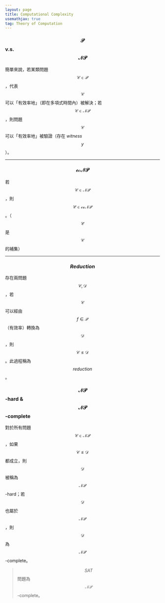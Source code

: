 ```yaml
---
layout: page
title: Computational Complexity
usemathjax: true
tag: Theory of Computation
---
```


### $$\mathcal{P}$$ v.s. $$\mathcal{NP}$$
簡單來說，若某類問題 $$\mathcal{C \in P}$$，代表 $$\mathcal{C}$$ 可以「有效率地」（即在多項式時間內）被解決；若 $$\mathcal{C \in NP}$$，則問題 $$\mathcal{C}$$ 可以「有效率地」被驗證（存在 *witness* $$y$$）。

---

### $$\mathcal{coNP}$$
若 $$\mathcal{C \in NP}$$，則 $$\mathcal{\bar{C} \in coNP}$$。（$$\mathcal{\bar{C}}$$ 是 $$\mathcal{C}$$ 的補集）

---

### $$Reduction$$
存在兩問題 $$\mathcal{C, D}$$，若 $$\mathcal{C}$$ 可以經由 $$f \in \mathcal{P}$$（有效率）轉換為 $$\mathcal{D}$$，則 $$\mathcal{C \leq D}$$。此過程稱為 $$reduction$$。

### $$\mathcal{NP}$$-hard & $$\mathcal{NP}$$-complete
對於所有問題 $$\mathcal{C \in NP}$$，如果 $$\mathcal{C \leq D}$$ 都成立，則 $$\mathcal{D}$$ 被稱為 $$\mathcal{NP}$$-hard；若 $$\mathcal{D}$$ 也屬於 $$\mathcal{NP}$$，則 $$\mathcal{D}$$ 為 $$\mathcal{NP}$$-complete。

> $$SAT$$ 問題為 $$\mathcal{NP}$$-complete。


